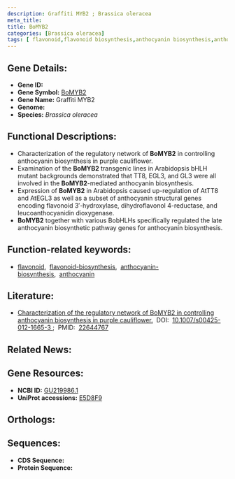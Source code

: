 ```yaml
---
description: Graffiti MYB2 ; Brassica oleracea
meta_title:
title: BoMYB2
categories: [Brassica oleracea]
tags: [ flavonoid,flavonoid biosynthesis,anthocyanin biosynthesis,anthocyanin ]
---
```


## Gene Details:
- **Gene ID:** []()
- **Gene Symbol:** <u>BoMYB2</u>
- **Gene Name:** Graffiti MYB2
- **Genome:** []()
- **Species:** *Brassica oleracea*

## Functional Descriptions:
   - Characterization of the regulatory network of **BoMYB2** in controlling anthocyanin biosynthesis in purple cauliflower.
   - Examination of the **BoMYB2** transgenic lines in Arabidopsis bHLH mutant backgrounds demonstrated that TT8, EGL3, and GL3 were all involved in the **BoMYB2**-mediated anthocyanin biosynthesis.
   - Expression of **BoMYB2** in Arabidopsis caused up-regulation of AtTT8 and AtEGL3 as well as a subset of anthocyanin structural genes encoding flavonoid 3′-hydroxylase, dihydroflavonol 4-reductase, and leucoanthocyanidin dioxygenase.
   - **BoMYB2** together with various BobHLHs specifically regulated the late anthocyanin biosynthetic pathway genes for anthocyanin biosynthesis.

## Function-related keywords:
   - [flavonoid](/tags/flavonoid/),&nbsp;&nbsp;[flavonoid-biosynthesis](/tags/flavonoid-biosynthesis/),&nbsp;&nbsp;[anthocyanin-biosynthesis](/tags/anthocyanin-biosynthesis/),&nbsp;&nbsp;[anthocyanin](/tags/anthocyanin/)

## Literature:
   - [Characterization of the regulatory network of BoMYB2 in controlling anthocyanin biosynthesis in purple cauliflower.](https://doi.org/10.1007/s00425-012-1665-3 )&nbsp;&nbsp;DOI:&nbsp;&nbsp;[10.1007/s00425-012-1665-3 ](https://doi.org/10.1007/s00425-012-1665-3 );&nbsp;&nbsp;PMID:&nbsp;&nbsp;[22644767](https://pubmed.ncbi.nlm.nih.gov/22644767/)

## Related News:

## Gene Resources:
- **NCBI ID:**  [GU219986.1](https://www.ncbi.nlm.nih.gov/gene/?term=GU219986.1)
- **UniProt accessions:**  [E5D8F9](https://www.uniprot.org/uniprotkb/E5D8F9/entry)

## Orthologs:

## Sequences:
- **CDS Sequence:**
- **Protein Sequence:**
